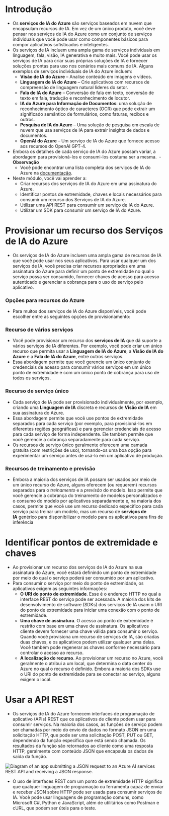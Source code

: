 # Introdução
- Os **serviços de IA do Azure** são serviços baseados em nuvem que encapsulam recursos de IA. Em vez de um único produto, você deve pensar nos serviços de IA do Azure como um conjunto de serviços individuais que você pode usar como componentes básicos para compor aplicativos sofisticados e inteligentes.
- Os serviços de IA incluem uma ampla gama de serviços individuais em linguagem, fala, visão, IA generativa e muito mais. Você pode usar os serviços de IA para criar suas próprias soluções de IA e fornecer soluções prontas para uso nos cenários mais comuns de IA. Alguns exemplos de serviços individuais de IA do Azure incluem:
	- **Visão de IA do Azure** – Analise conteúdo em imagens e vídeos.
	- **Linguagem de IA do Azure** – Crie aplicativos com recursos de compreensão de linguagem natural líderes do setor.
	- **Fala de IA do Azure** – Conversão de fala em texto, conversão de texto em fala, tradução e reconhecimento de locutor.
	- **IA do Azure para Informação de Documentos**: uma solução de reconhecimento óptico de caracteres (OCR) que pode extrair um significado semântico de formulários, como faturas, recibos e outros.
	- **Pesquisa de IA do Azure** – Uma solução de pesquisa em escala de nuvem que usa serviços de IA para extrair insights de dados e documentos.
	- **OpenAI do Azure** – Um serviço de IA do Azure que fornece acesso aos recursos do OpenAI GPT-4.
- Embora os detalhes de cada serviço de IA do Azure possam variar, a abordagem para provisioná-los e consumi-los costuma ser a mesma.
 - **Observação**
	- Você pode encontrar uma lista completa dos serviços de IA do Azure na [documentação](https://learn.microsoft.com/pt-br/azure/ai-services/what-are-ai-services#available-azure-ai-services).
- Neste módulo, você vai aprender a:
	- Criar recursos dos serviços de IA do Azure em uma assinatura do Azure.
	- Identificar pontos de extremidade, chaves e locais necessários para consumir um recurso dos Serviços de IA do Azure.
	- Utilizar uma API REST para consumir um serviço de IA do Azure.
	- Utilizar um SDK para consumir um serviço de IA do Azure.
# Provisionar um recurso dos Serviços de IA do Azure
- Os serviços de IA do Azure incluem uma ampla gama de recursos de IA que você pode usar nos seus aplicativos. Para usar qualquer um dos serviços de IA, você precisa criar recursos apropriados em uma assinatura do Azure para definir um ponto de extremidade no qual o serviço possa ser consumido, fornecer chaves de acesso para acesso autenticado e gerenciar a cobrança para o uso do serviço pelo aplicativo.
### Opções para recursos do Azure
- Para muitos dos serviços de IA do Azure disponíveis, você pode escolher entre as seguintes opções de provisionamento:
### Recurso de vários serviços
- Você pode provisionar um recurso dos **serviços de IA** que dá suporte a vários serviços de IA diferentes. Por exemplo, você pode criar um único recurso que permita usar a **Linguagem de IA do Azure**, a **Visão de IA do Azure** e a **Fala de IA do Azure**, entre outros serviços.
- Essa abordagem permite que você gerencie um único conjunto de credenciais de acesso para consumir vários serviços em um único ponto de extremidade e com um único ponto de cobrança para uso de todos os serviços.
### Recurso de serviço único
- Cada serviço de IA pode ser provisionado individualmente, por exemplo, criando uma **Linguagem de IA** discreta e recursos de **Visão de IA** em sua assinatura do Azure.
- Essa abordagem permite que você use pontos de extremidade separados para cada serviço (por exemplo, para provisioná-los em diferentes regiões geográficas) e para gerenciar credenciais de acesso para cada serviço de forma independente. Ele também permite que você gerencie a cobrança separadamente para cada serviço.
- Os recursos de serviço único geralmente oferecem uma camada gratuita (com restrições de uso), tornando-os uma boa opção para experimentar um serviço antes de usá-lo em um aplicativo de produção.
### Recursos de treinamento e previsão
- Embora a maioria dos serviços de IA possam ser usados por meio de um único recurso do Azure, alguns oferecem (ou requerem) recursos separados para o _treinamento_ e a _previsão_ do modelo. Isso permite que você gerencie a cobrança do treinamento de modelos personalizados e o consumo do modelo por aplicativos separadamente e, na maioria dos casos, permite que você use um recurso dedicado específico para cada serviço para treinar um modelo, mas um recurso de **serviços de IA** genérico para disponibilizar o modelo para os aplicativos para fins de inferência
# Identificar pontos de extremidade e chaves
- Ao provisionar um recurso dos serviços de IA do Azure na sua assinatura do Azure, você estará definindo um ponto de extremidade por meio do qual o serviço poderá ser consumido por um aplicativo.
- Para consumir o serviço por meio do ponto de extremidade, os aplicativos exigem as seguintes informações:
	- **O URI do ponto de extremidade**. Esse é o endereço HTTP no qual a interface REST do serviço pode ser acessada. A maioria dos kits de desenvolvimento de software (SDKs) dos serviços de IA usam o URI do ponto de extremidade para iniciar uma conexão com o ponto de extremidade.
	- **Uma chave de assinatura**. O acesso ao ponto de extremidade é restrito com base em uma chave de assinatura. Os aplicativos cliente devem fornecer uma chave válida para consumir o serviço. Quando você provisiona um recurso de serviços de IA, são criadas duas chaves, e os aplicativos podem utilizar qualquer uma delas. Você também pode regenerar as chaves conforme necessário para controlar o acesso ao recurso.
	- **A localização do recurso**. Ao provisionar um recurso no Azure, você geralmente o atribui a um local, que determina o data center do Azure no qual o recurso é definido. Embora a maioria dos SDKs use o URI do ponto de extremidade para se conectar ao serviço, alguns exigem o local.
# Usar a API REST
- Os serviços de IA do Azure fornecem interfaces de programação de aplicativo (APIs) REST que os aplicativos de cliente podem usar para consumir serviços. Na maioria dos casos, as funções de serviço podem ser chamadas por meio do envio de dados no formato JSON em uma solicitação HTTP, que pode ser uma solicitação POST, PUT ou GET, dependendo da função específica que está sendo chamada. Os resultados da função são retornados ao cliente como uma resposta HTTP, geralmente com conteúdo JSON que encapsula os dados de saída da função.

![Diagram of an app submitting a JSON request to an Azure AI services REST API and receiving a JSON response.](https://learn.microsoft.com/pt-br/training/wwl-data-ai/create-manage-ai-services/media/rest-api.png)

- O uso de interfaces REST com um ponto de extremidade HTTP significa que qualquer linguagem de programação ou ferramenta capaz de enviar e receber JSON sobre HTTP pode ser usada para consumir serviços de IA. Você pode usar linguagens de programação comuns, como Microsoft C#, Python e JavaScript, além de utilitários como Postman e cURL, que podem ser úteis para o teste.